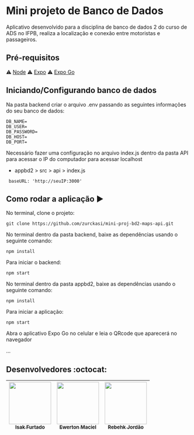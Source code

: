 # Mini projeto de Banco de Dados 
Aplicativo desenvolvido para a disciplina de banco de dados 2 do curso de ADS no IFPB, realiza a localização e conexão entre motoristas e passageiros.

## Pré-requisitos

:warning: [Node](https://nodejs.org/en/download/)
:warning: [Expo](https://docs.expo.dev/get-started/installation/)
:warning: [Expo Go](https://expo.dev/client)

## Iniciando/Configurando banco de dados

Na pasta backend criar o arquivo .env passando as seguintes informações do seu banco de dados:

```
DB_NAME=
DB_USER=
DB_PASSWORD=
DB_HOST=
DB_PORT=
```

Necessário fazer uma configuração no arquivo index.js dentro da pasta API para acessar o IP do computador para acessar localhost
* appbd2 > src > api > index.js
```
 baseURL: 'http://seuIP:3000'
```


## Como rodar a aplicação :arrow_forward:

No terminal, clone o projeto: 

```
git clone https://github.com/zurckasi/mini-proj-bd2-maps-api.git
```

No terminal dentro da pasta backend, baixe as dependências usando o seguinte comando:
```
npm install
```
Para iniciar o backend:
```
npm start
```

No terminal dentro da pasta appbd2, baixe as dependências usando o seguinte comando:
```
npm install
```
Para iniciar a aplicação:
```
npm start
```
Abra o aplicativo Expo Go no celular e leia o QRcode que aparecerá no navegador

...

## Desenvolvedores :octocat:


| [<img src="https://avatars.githubusercontent.com/u/85362991?v=4" width=115><br><sub>Isak Furtado</sub>](https://github.com/zurckasi) |  [<img src="https://avatars.githubusercontent.com/u/64111135?v=4" width=115><br><sub>Ewerton Maciel</sub>](https://github.com/ewertonmac) |  [<img src="https://avatars.githubusercontent.com/u/60322853?v=4" width=115><br><sub>Rebehk Jordão</sub>](https://github.com/Rebehk) |
| :---: | :---: | :---: 
